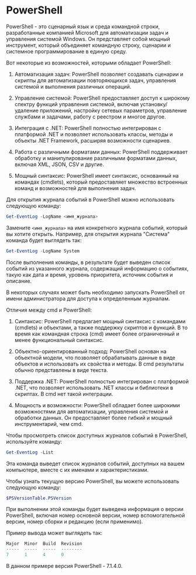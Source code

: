 # PowerShell

PowerShell - это сценарный язык и среда командной строки, разработанные компанией Microsoft для автоматизации задач и управления системой Windows. Он представляет собой мощный инструмент, который объединяет командную строку, сценарии и системное программирование в единую среду.

Вот некоторые из возможностей, которыми обладает PowerShell:

1. Автоматизация задач: PowerShell позволяет создавать сценарии и скрипты для автоматизации повторяющихся задач, управления системой и выполнения различных операций.

2. Управление системой: PowerShell предоставляет доступ к широкому спектру функций управления системой, включая установку/удаление приложений, настройку сетевых параметров, управление службами и задачами, работу с реестром и многое другое.

3. Интеграция с .NET: PowerShell полностью интегрирован с платформой .NET и позволяет использовать классы, методы и объекты .NET Framework, расширяя возможности сценариев.

4. Работа с различными форматами данных: PowerShell поддерживает обработку и манипулирование различными форматами данных, включая XML, JSON, CSV и другие.

5. Мощный синтаксис: PowerShell имеет синтаксис, основанный на командах (cmdlets), который предоставляет множество встроенных команд и возможностей для выполнения задач.

Для открытия журнала событий в PowerShell можно использовать следующую команду:

```powershell
Get-EventLog -LogName <имя_журнала>
```

Замените `<имя_журнала>` на имя конкретного журнала событий, который вы хотите открыть. Например, для открытия журнала "Система" команда будет выглядеть так:

```powershell
Get-EventLog -LogName System
```

После выполнения команды, в результате будет выведен список событий из указанного журнала, содержащий информацию о событиях, такую как дата и время, уровень приоритета, источник события и описание.

В некоторых случаях может быть необходимо запускать PowerShell от имени администратора для доступа к определенным журналам.

Отличия между cmd и PowerShell:

1. Синтаксис: PowerShell предлагает мощный синтаксис с командами (cmdlets) и объектами, а также поддержку скриптов и функций. В то время как командная строка (cmd) имеет более ограниченный и менее функциональный синтаксис.

2. Объектно-ориентированный подход: PowerShell основан на объектной модели, что позволяет обрабатывать данные в виде объектов и использовать их свойства и методы. В cmd результаты обычно представлены в виде текста.

3. Поддержка .NET: PowerShell полностью интегрирован с платформой .NET, что позволяет использовать .NET классы и библиотеки в скриптах. В cmd нет такой интеграции.

4. Мощность и возможности: PowerShell обладает более широкими возможностями для автоматизации, управления системой и обработки данных. Он предоставляет более гибкий и мощный инструментарий, чем cmd.

Чтобы просмотреть список доступных журналов событий в PowerShell, используйте команду:

```powershell
Get-EventLog -List
```

Эта команда выведет список журналов событий, доступных на вашем компьютере, вместе с их именами и характеристиками.

Чтобы узнать текущую версию PowerShell, вы можете использовать следующую команду:

```powershell
$PSVersionTable.PSVersion
```

При выполнении этой команды будет выведена информация о версии PowerShell, включая номер основной версии, номер вспомогательной версии, номер сборки и редакцию (если применимо).

Пример вывода может выглядеть так:

```powershell
Major  Minor  Build  Revision
-----  -----  -----  --------
7      1      4      0
```

В данном примере версия PowerShell - 7.1.4.0.